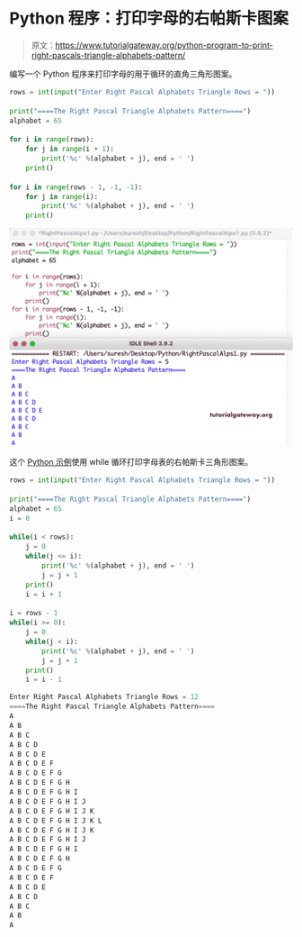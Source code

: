 # Python 程序：打印字母的右帕斯卡图案

> 原文：<https://www.tutorialgateway.org/python-program-to-print-right-pascals-triangle-alphabets-pattern/>

编写一个 Python 程序来打印字母的用于循环的直角三角形图案。

```py
rows = int(input("Enter Right Pascal Alphabets Triangle Rows = "))

print("====The Right Pascal Triangle Alphabets Pattern====")
alphabet = 65

for i in range(rows):
    for j in range(i + 1):
        print('%c' %(alphabet + j), end = ' ')
    print()

for i in range(rows - 1, -1, -1):
    for j in range(i):
        print('%c' %(alphabet + j), end = ' ')
    print()
```

![Python Program to Print Right Pascals Triangle Alphabets Pattern](img/42a9afa184bcc83122189caf72c38b99.png)

这个 [Python 示例](https://www.tutorialgateway.org/python-programming-examples/)使用 while 循环打印字母表的右帕斯卡三角形图案。

```py
rows = int(input("Enter Right Pascal Alphabets Triangle Rows = "))

print("====The Right Pascal Triangle Alphabets Pattern====")
alphabet = 65
i = 0

while(i < rows):
    j = 0
    while(j <= i):
        print('%c' %(alphabet + j), end = ' ')
        j = j + 1
    print()
    i = i + 1

i = rows - 1
while(i >= 0):
    j = 0
    while(j < i):
        print('%c' %(alphabet + j), end = ' ')
        j = j + 1
    print()
    i = i - 1
```

```py
Enter Right Pascal Alphabets Triangle Rows = 12
====The Right Pascal Triangle Alphabets Pattern====
A 
A B 
A B C 
A B C D 
A B C D E 
A B C D E F 
A B C D E F G 
A B C D E F G H 
A B C D E F G H I 
A B C D E F G H I J 
A B C D E F G H I J K 
A B C D E F G H I J K L 
A B C D E F G H I J K 
A B C D E F G H I J 
A B C D E F G H I 
A B C D E F G H 
A B C D E F G 
A B C D E F 
A B C D E 
A B C D 
A B C 
A B 
A 
```